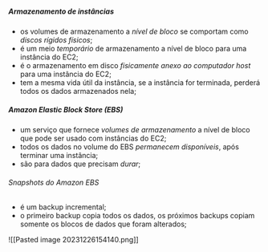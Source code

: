 
##### Armazenamento de instâncias

- os volumes de armazenamento a *nível de bloco* se comportam como *discos rígidos físicos*;
- é um meio *temporário* de armazenamento a nível de bloco para uma instância do EC2;
- é o armazenamento em disco *fisicamente anexo ao computador host* para uma instância do EC2;
- tem a mesma vida útil da instância, se a instância for terminada, perderá todos os dados armazenados nela;

##### Amazon Elastic Block Store (EBS)

- um serviço que fornece *volumes de armazenamento* a nível de bloco que pode ser usado com instâncias do EC2;
- todos os dados no volume do EBS *permanecem disponíveis*, após terminar uma instância;
- são para dados que precisam *durar*;

###### Snapshots do Amazon EBS

- é um backup incremental;
- o primeiro backup copia todos os dados, os próximos backups copiam somente os blocos de dados que foram alterados;

![[Pasted image 20231226154140.png]]